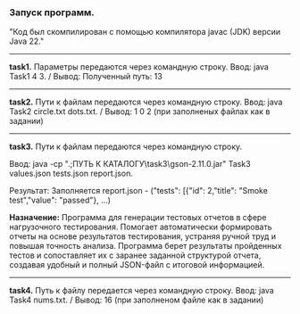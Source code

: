 ###  Запуск программ.<br>
"Код был скомпилирован с помощью компилятора javac (JDK) версии Java 22."
<hr>

**task1.**   Параметры передаются через командную строку. Ввод: java Task1 4 3. / Вывод: Полученный путь: 13
<hr>

**task2.**   Пути к файлам передаются через командную строку. Ввод: java Task2 circle.txt dots.txt. / Вывод: 1 0 2 (при заполненых файлах как в задании)
 <hr>
 
**task3.**   Пути к файлам передаются через командную строку. 

Ввод: java -cp ".;ПУТЬ К КАТАЛОГУ\task3\gson-2.11.0.jar" Task3 values.json tests.json report.json. 

Результат: Заполняется report.json - ("tests": [{"id": 2,"title": "Smoke test","value": "passed"}, ...)
 

**Назначение:**
Программа для генерации тестовых отчетов в сфере нагрузочного тестирования. Помогает автоматически формировать отчеты на основе результатов тестирования, устраняя ручной труд и повышая точность анализа. Программа берет результаты пройденных тестов и сопоставляет их с заранее заданной структурой отчета, создавая удобный и полный JSON-файл с итоговой информацией.
<hr> 

**task4.**   Путь к файлу передается через командную строку. Ввод: java Task4 nums.txt. / Вывод: 16 (при заполненом файле как в задании)
